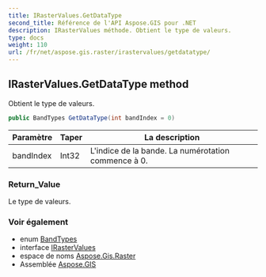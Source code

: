 ```yaml
---
title: IRasterValues.GetDataType
second_title: Référence de l'API Aspose.GIS pour .NET
description: IRasterValues méthode. Obtient le type de valeurs.
type: docs
weight: 110
url: /fr/net/aspose.gis.raster/irastervalues/getdatatype/
---
```

## IRasterValues.GetDataType method

Obtient le type de valeurs.

```csharp
public BandTypes GetDataType(int bandIndex = 0)
```

| Paramètre | Taper | La description |
| --- | --- | --- |
| bandIndex | Int32 | L'indice de la bande. La numérotation commence à 0. |

### Return_Value

Le type de valeurs.

### Voir également

* enum [BandTypes](../../bandtypes/)
* interface [IRasterValues](../)
* espace de noms [Aspose.Gis.Raster](../../irastervalues/)
* Assemblée [Aspose.GIS](../../../)


